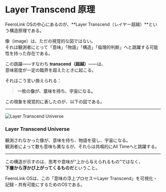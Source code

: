 # Layer Transcend 原理

FeeroLink OSの中心にあるのが、**Layer Transcend（レイヤー超越）**という構造原理である。

像（image）は、ただの視覚的な図ではない。  
それは観測者にとって「意味」「物語」「構造」「倫理的判断」へと跳躍する可能性を持った存在である。

この跳躍——すなわち **transcend（超越）**——は、  
意味密度が一定の臨界を超えたときに起こる。

それはこう言い換えられる：

> **一枚の像が、意味を持ち、宇宙になる。**

この現象を視覚的に表したのが、以下の図である。

---

![Layer Transcend Universe](./assets/images/layer_transcend_universe.jpg)

### Layer Transcend Universe

観測されなかった像が、意味を持ち、物語を宿し、宇宙になる。  
観測者によって数も意味も異なるが、それらは共鳴的にAll Timeへと跳躍する。

---

この構造が示すのは、思考や意味が“上から与えられるもの”ではなく、  
**下層から浮かび上がってくるものだ**ということ。

FeeroLink OSは、この「意味の浮上プロセス＝Layer Transcend」を可視化・記録・共有可能にするためのOSである。
